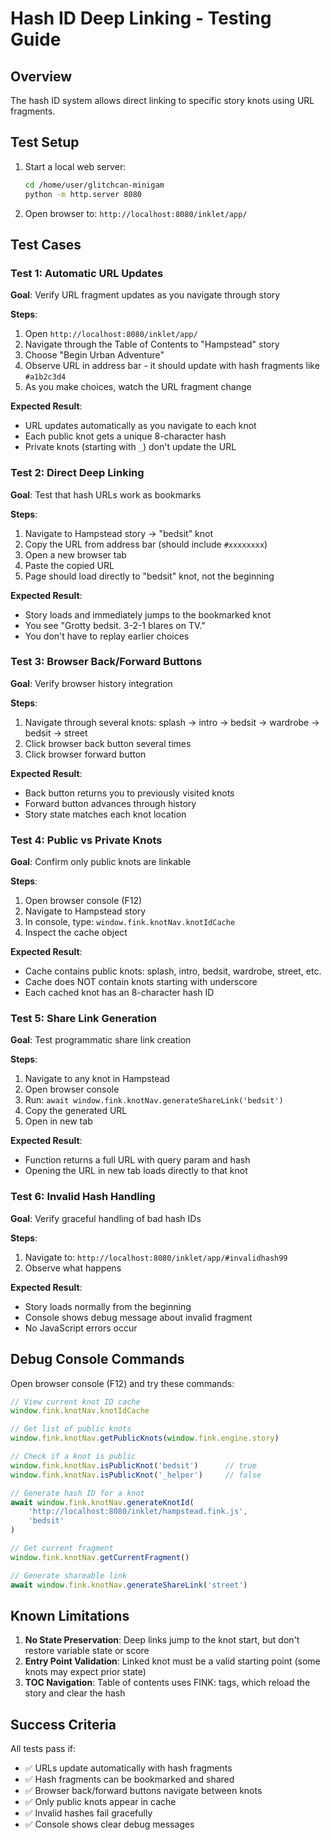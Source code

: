 # Hash ID Deep Linking - Testing Guide

## Overview
The hash ID system allows direct linking to specific story knots using URL fragments.

## Test Setup

1. Start a local web server:
   ```bash
   cd /home/user/glitchcan-minigam
   python -m http.server 8080
   ```

2. Open browser to: `http://localhost:8080/inklet/app/`

## Test Cases

### Test 1: Automatic URL Updates
**Goal**: Verify URL fragment updates as you navigate through story

**Steps**:
1. Open `http://localhost:8080/inklet/app/`
2. Navigate through the Table of Contents to "Hampstead" story
3. Choose "Begin Urban Adventure"
4. Observe URL in address bar - it should update with hash fragments like `#a1b2c3d4`
5. As you make choices, watch the URL fragment change

**Expected Result**:
- URL updates automatically as you navigate to each knot
- Each public knot gets a unique 8-character hash
- Private knots (starting with `_`) don't update the URL

### Test 2: Direct Deep Linking
**Goal**: Test that hash URLs work as bookmarks

**Steps**:
1. Navigate to Hampstead story → "bedsit" knot
2. Copy the URL from address bar (should include `#xxxxxxxx`)
3. Open a new browser tab
4. Paste the copied URL
5. Page should load directly to "bedsit" knot, not the beginning

**Expected Result**:
- Story loads and immediately jumps to the bookmarked knot
- You see "Grotty bedsit. 3-2-1 blares on TV."
- You don't have to replay earlier choices

### Test 3: Browser Back/Forward Buttons
**Goal**: Verify browser history integration

**Steps**:
1. Navigate through several knots: splash → intro → bedsit → wardrobe → bedsit → street
2. Click browser back button several times
3. Click browser forward button

**Expected Result**:
- Back button returns you to previously visited knots
- Forward button advances through history
- Story state matches each knot location

### Test 4: Public vs Private Knots
**Goal**: Confirm only public knots are linkable

**Steps**:
1. Open browser console (F12)
2. Navigate to Hampstead story
3. In console, type: `window.fink.knotNav.knotIdCache`
4. Inspect the cache object

**Expected Result**:
- Cache contains public knots: splash, intro, bedsit, wardrobe, street, etc.
- Cache does NOT contain knots starting with underscore
- Each cached knot has an 8-character hash ID

### Test 5: Share Link Generation
**Goal**: Test programmatic share link creation

**Steps**:
1. Navigate to any knot in Hampstead
2. Open browser console
3. Run: `await window.fink.knotNav.generateShareLink('bedsit')`
4. Copy the generated URL
5. Open in new tab

**Expected Result**:
- Function returns a full URL with query param and hash
- Opening the URL in new tab loads directly to that knot

### Test 6: Invalid Hash Handling
**Goal**: Verify graceful handling of bad hash IDs

**Steps**:
1. Navigate to: `http://localhost:8080/inklet/app/#invalidhash99`
2. Observe what happens

**Expected Result**:
- Story loads normally from the beginning
- Console shows debug message about invalid fragment
- No JavaScript errors occur

## Debug Console Commands

Open browser console (F12) and try these commands:

```javascript
// View current knot ID cache
window.fink.knotNav.knotIdCache

// Get list of public knots
window.fink.knotNav.getPublicKnots(window.fink.engine.story)

// Check if a knot is public
window.fink.knotNav.isPublicKnot('bedsit')      // true
window.fink.knotNav.isPublicKnot('_helper')     // false

// Generate hash ID for a knot
await window.fink.knotNav.generateKnotId(
    'http://localhost:8080/inklet/hampstead.fink.js',
    'bedsit'
)

// Get current fragment
window.fink.knotNav.getCurrentFragment()

// Generate shareable link
await window.fink.knotNav.generateShareLink('street')
```

## Known Limitations

1. **No State Preservation**: Deep links jump to the knot start, but don't restore variable state or score
2. **Entry Point Validation**: Linked knot must be a valid starting point (some knots may expect prior state)
3. **TOC Navigation**: Table of contents uses FINK: tags, which reload the story and clear the hash

## Success Criteria

All tests pass if:
- ✅ URLs update automatically with hash fragments
- ✅ Hash fragments can be bookmarked and shared
- ✅ Browser back/forward buttons navigate between knots
- ✅ Only public knots appear in cache
- ✅ Invalid hashes fail gracefully
- ✅ Console shows clear debug messages
